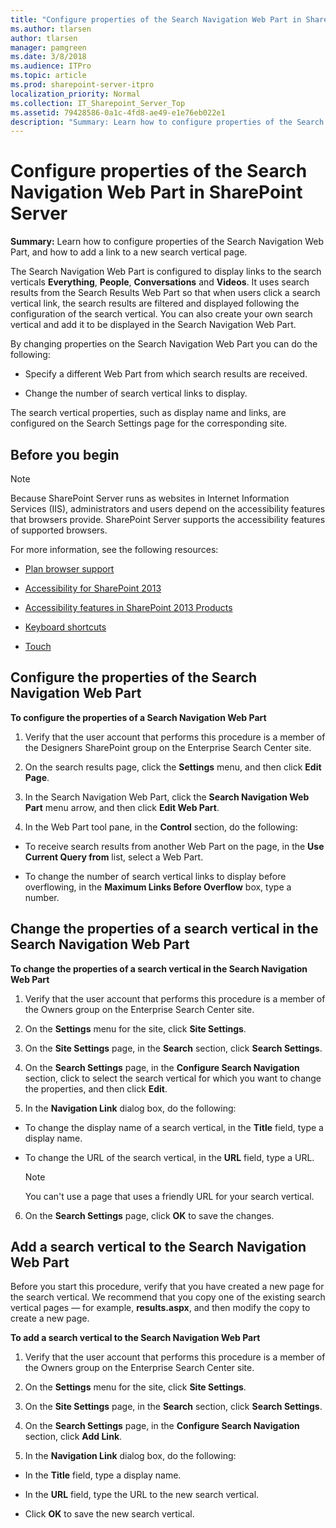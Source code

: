 ```yaml
---
title: "Configure properties of the Search Navigation Web Part in SharePoint Server"
ms.author: tlarsen
author: tlarsen
manager: pamgreen
ms.date: 3/8/2018
ms.audience: ITPro
ms.topic: article
ms.prod: sharepoint-server-itpro
localization_priority: Normal
ms.collection: IT_Sharepoint_Server_Top
ms.assetid: 79428586-0a1c-4fd8-ae49-e1e76eb022e1
description: "Summary: Learn how to configure properties of the Search Navigation Web Part, and how to add a link to a new search vertical page."
---
```


# Configure properties of the Search Navigation Web Part in SharePoint Server

 **Summary:** Learn how to configure properties of the Search Navigation Web Part, and how to add a link to a new search vertical page. 
  
The Search Navigation Web Part is configured to display links to the search verticals **Everything**, **People**, **Conversations** and **Videos**. It uses search results from the Search Results Web Part so that when users click a search vertical link, the search results are filtered and displayed following the configuration of the search vertical. You can also create your own search vertical and add it to be displayed in the Search Navigation Web Part. 
  
By changing properties on the Search Navigation Web Part you can do the following:
  
- Specify a different Web Part from which search results are received.
    
- Change the number of search vertical links to display.
    
The search vertical properties, such as display name and links, are configured on the Search Settings page for the corresponding site.
  
    
## Before you begin
<a name="begin"> </a>

> [!NOTE]
> Because SharePoint Server runs as websites in Internet Information Services (IIS), administrators and users depend on the accessibility features that browsers provide. SharePoint Server supports the accessibility features of supported browsers. 
  
For more information, see the following resources:
  
- [Plan browser support](https://go.microsoft.com/fwlink/p/?LinkId=246502)
    
- [Accessibility for SharePoint 2013](http://technet.microsoft.com/library/94ad4316-1077-400a-b17e-a2085a5a7312%28Office.14%29.aspx)
    
- [Accessibility features in SharePoint 2013 Products](https://go.microsoft.com/fwlink/p/?LinkId=246501)
    
- [Keyboard shortcuts](https://go.microsoft.com/fwlink/p/?LinkID=246504)
    
- [Touch](https://go.microsoft.com/fwlink/p/?LinkId=246506)
    
## Configure the properties of the Search Navigation Web Part
<a name="BKMK_ConfigureSearchNavigation"> </a>

 **To configure the properties of a Search Navigation Web Part**
  
1. Verify that the user account that performs this procedure is a member of the Designers SharePoint group on the Enterprise Search Center site.
    
2. On the search results page, click the **Settings** menu, and then click **Edit Page**.
    
3. In the Search Navigation Web Part, click the **Search Navigation Web Part** menu arrow, and then click **Edit Web Part**.
    
4. In the Web Part tool pane, in the **Control** section, do the following: 
    
  - To receive search results from another Web Part on the page, in the **Use Current Query from** list, select a Web Part. 
    
  - To change the number of search vertical links to display before overflowing, in the **Maximum Links Before Overflow** box, type a number. 
    
## Change the properties of a search vertical in the Search Navigation Web Part
<a name="BKMK_ChangeProperties"> </a>

 **To change the properties of a search vertical in the Search Navigation Web Part**
  
1. Verify that the user account that performs this procedure is a member of the Owners group on the Enterprise Search Center site.
    
2. On the **Settings** menu for the site, click **Site Settings**.
    
3. On the **Site Settings** page, in the **Search** section, click **Search Settings**.
    
4. On the **Search Settings** page, in the **Configure Search Navigation** section, click to select the search vertical for which you want to change the properties, and then click **Edit**.
    
5. In the **Navigation Link** dialog box, do the following: 
    
  - To change the display name of a search vertical, in the **Title** field, type a display name. 
    
  - To change the URL of the search vertical, in the **URL** field, type a URL. 
    
    > [!NOTE]
    > You can't use a page that uses a friendly URL for your search vertical. 
  
6. On the **Search Settings** page, click **OK** to save the changes. 
    
## Add a search vertical to the Search Navigation Web Part
<a name="BKMK_AddSearchVertial"> </a>

Before you start this procedure, verify that you have created a new page for the search vertical. We recommend that you copy one of the existing search vertical pages — for example, **results.aspx**, and then modify the copy to create a new page.
  
 **To add a search vertical to the Search Navigation Web Part**
  
1. Verify that the user account that performs this procedure is a member of the Owners group on the Enterprise Search Center site.
    
2. On the **Settings** menu for the site, click **Site Settings**.
    
3. On the **Site Settings** page, in the **Search** section, click **Search Settings**.
    
4. On the **Search Settings** page, in the **Configure Search Navigation** section, click **Add Link**.
    
5. In the **Navigation Link** dialog box, do the following: 
    
  - In the **Title** field, type a display name. 
    
  - In the **URL** field, type the URL to the new search vertical. 
    
  - Click **OK** to save the new search vertical. 
    

